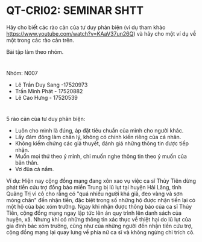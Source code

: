# QT-CRI02: SEMINAR SHTT
Hãy cho biết các rào cản của tư duy phản biện (ví dụ tham khảo https://www.youtube.com/watch?v=KAaV37un26Q) và hãy cho một ví dụ về một trong các rào cản trên.

Bài tập làm theo nhóm.
# 

Nhóm: N007
  - Lê Trần Duy Sang -17520973
  - Trần Minh Phát - 17520882
  - Lê Cao Hưng - 17520539
# 


5 rào cản của tư duy phản biện:
- Luôn cho mình là đúng, áp đặt tiêu chuẩn của mình cho người khác.
- Lấy đám đông làm chân lý, không có chính kiến riêng của cá nhân.
- Không kiểm chứng các giả thuyết, đánh giá những thông tin được tiếp nhận.
- Muốn mọi thứ theo ý mình, chỉ muốn nghe thông tin theo ý muốn của bản thân.
- Vơ đũa cả nắm.

Ví dụ: Hiện nay cộng đồng mạng đang xôn xao vụ việc ca sĩ Thủy Tiên dừng phát tiền cứu trợ đồng bào miền Trung bị lũ lụt tại huyện Hải Lăng, tỉnh Quảng Trị vì cô cho rằng có "quá nhiều người khá giả, đeo vàng và sơn móng chân" đến nhận tiền, đặc biệt trong số những hộ được nhận tiền lại có một hộ của bác xóm trưởng. Ngay khi nhận được thông báo của ca sĩ Thủy Tiên, cộng đồng mạng ngay lập tức lên án quy trình lên danh sách của huyện, xã. Nhưng khi có những thông tin xác thực về thiệt hại do lũ lụt của gia đình bác xóm trưởng, cũng như của những người đến nhận tiền cứu trợ, cộng đồng mạng lại quay lưng về phía nữ ca sĩ và không ngừng chỉ trích cô.
